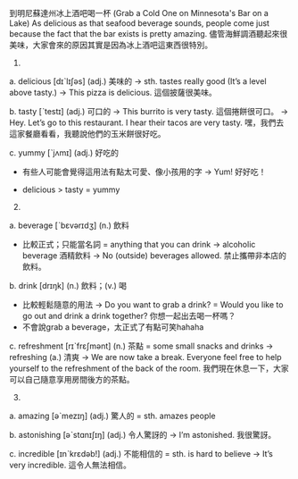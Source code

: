 到明尼蘇達州冰上酒吧喝一杯 (Grab a Cold One on Minnesota's Bar on a Lake)
As delicious as that seafood beverage sounds, people come just because the fact that the bar exists is pretty amazing.
儘管海鮮調酒聽起來很美味，大家會來的原因其實是因為冰上酒吧這東西很特別。

1.
a. delicious  [dɪˋlɪʃəs]  (adj.)  美味的
  -> sth. tastes really good (It’s a level above tasty.)
  -> This pizza is delicious.
    這個披薩很美味。

b. tasty  [ˋtestɪ]  (adj.)  可口的
  -> This burrito is very tasty.
    這個捲餅很可口。
  -> Hey. Let’s go to this restaurant. I hear their tacos are very tasty.
    嘿，我們去這家餐廳看看，我聽說他們的玉米餅很好吃。

c. yummy  [ˋjʌmɪ]  (adj.)  好吃的
  * 有些人可能會覺得這用法有點太可愛、像小孩用的字
  -> Yum!
    好好吃！

  * delicious > tasty = yummy

2.
a. beverage  [ˋbɛvərɪdʒ]  (n.)  飲料
  * 比較正式；只能當名詞
  = anything that you can drink
  -> alcoholic beverage 酒精飲料
  -> No (outside) beverages allowed.
    禁止攜帶非本店的飲料。

b. drink  [drɪŋk]  (n.)  飲料；(v.) 喝
  * 比較輕鬆隨意的用法
  -> Do you want to grab a drink?
  = Would you like to go out and drink a drink together?
    你想一起出去喝一杯嗎？
  * 不會說grab a beverage，太正式了有點可笑hahaha

c. refreshment  [rɪˋfrɛʃmənt]  (n.)  茶點
  = some small snacks and drinks
  -> refreshing (a.) 清爽
  -> We are now take a break. Everyone feel free to help yourself to the refreshment of the back of the room.
    我們現在休息一下，大家可以自己隨意享用房間後方的茶點。

3.
a. amazing  [əˋmezɪŋ]  (adj.)  驚人的
  = sth. amazes people

b. astonishing  [əˋstɑnɪʃɪŋ]  (adj.)  令人驚訝的
  -> I’m astonished.
    我很驚訝。

c. incredible  [ɪnˋkrɛdəb!]  (adj.)  不能相信的
  = sth. is hard to believe
  -> It’s very incredible.
    這令人無法相信。
